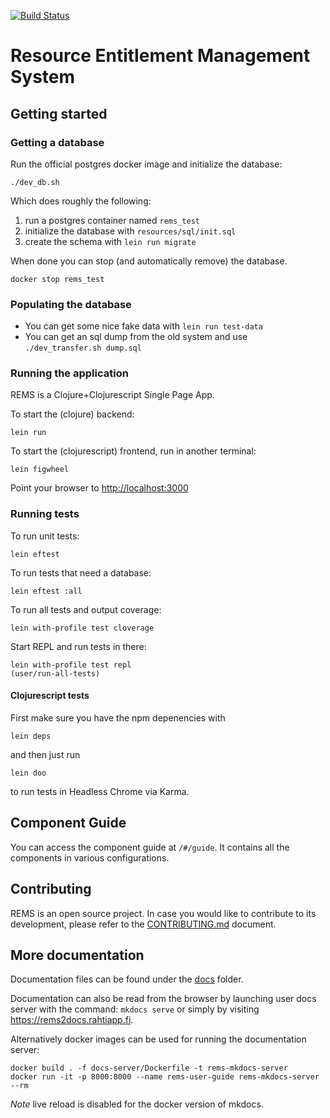 [![Build Status](https://travis-ci.org/CSCfi/rems.svg?branch=master)](https://travis-ci.org/CSCfi/rems)

# Resource Entitlement Management System

## Getting started

### Getting a database

Run the official postgres docker image and initialize the database:

```
./dev_db.sh
```

Which does roughly the following:

1. run a postgres container named `rems_test`
2. initialize the database with `resources/sql/init.sql`
3. create the schema with `lein run migrate`

When done you can stop (and automatically remove) the database.

```
docker stop rems_test
```

### Populating the database

- You can get some nice fake data with `lein run test-data`
- You can get an sql dump from the old system and use `./dev_transfer.sh dump.sql`

### Running the application

REMS is a Clojure+Clojurescript Single Page App.

To start the (clojure) backend:

```
lein run
```

To start the (clojurescript) frontend, run in another terminal:

```
lein figwheel
```

Point your browser to <http://localhost:3000>

### Running tests

To run unit tests:

```
lein eftest
```

To run tests that need a database:

```
lein eftest :all
```

To run all tests and output coverage:

```
lein with-profile test cloverage
```

Start REPL and run tests in there:

```
lein with-profile test repl
(user/run-all-tests)
```

#### Clojurescript tests

First make sure you have the npm depenencies with

```
lein deps
```

and then just run

```
lein doo
```

to run tests in Headless Chrome via Karma.

## Component Guide

You can access the component guide at `/#/guide`. It contains all the
components in various configurations.

## Contributing

REMS is an open source project. In case you would like to contribute to its development, please refer to the [CONTRIBUTING.md](CONTRIBUTING.md) document.

## More documentation

Documentation files can be found under the [docs](./docs) folder.

Documentation can also be read from the browser by launching user docs server with the command:
`mkdocs serve`
or simply by visiting https://rems2docs.rahtiapp.fi.

Alternatively docker images can be used for running the documentation server:

```
docker build . -f docs-server/Dockerfile -t rems-mkdocs-server
docker run -it -p 8000:8000 --name rems-user-guide rems-mkdocs-server --rm
```

_Note_ live reload is disabled for the docker version of mkdocs.
